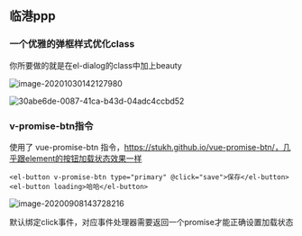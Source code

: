 ## 临港ppp

 
### 一个优雅的弹框样式优化class   

你所要做的就是在el-dialog的class中加上beauty

![image-20201030142127980](http://static.doveaz.xyz/screenshotimage-20201030142127980.png)

![30abe6de-0087-41ca-b43d-04adc4ccbd52](http://static.doveaz.xyz/screenshot30abe6de-0087-41ca-b43d-04adc4ccbd52.gif)



### v-promise-btn指令

使用了 vue-promise-btn 指令，https://stukh.github.io/vue-promise-btn/，几乎跟element的按钮加载状态效果一样

```vue
<el-button v-promise-btn type="primary" @click="save">保存</el-button>
<el-button loading>哈哈</el-button>
```

![image-20200908143728216](http://static.doveaz.xyz/screenshotimage-20200908143728216.png)

默认绑定click事件，对应事件处理器需要返回一个promise才能正确设置加载状态